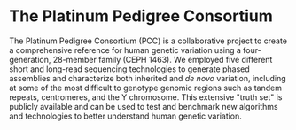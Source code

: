 # The Platinum Pedigree Consortium

The Platinum Pedigree Consortium (PCC) is a collaborative project to create a comprehensive reference for human genetic variation using a four-generation, 28-member family (CEPH 1463). We employed five different short and long-read sequencing technologies to generate phased assemblies and characterize both inherited and _de novo_ variation, including at some of the most difficult to genotype genomic regions such as tandem repeats, centromeres, and the Y chromosome. This extensive "truth set" is publicly available and can be used to test and benchmark new algorithms and technologies to better understand human genetic variation.
